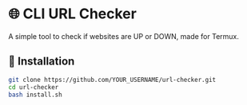 # 🌐 CLI URL Checker

A simple tool to check if websites are UP or DOWN, made for Termux.

## 🔧 Installation
```bash
git clone https://github.com/YOUR_USERNAME/url-checker.git
cd url-checker
bash install.sh
